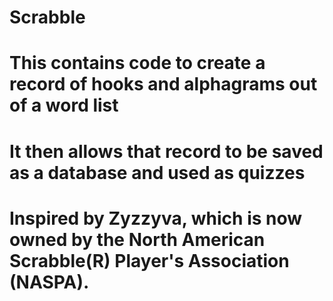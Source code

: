 # Scrabble
#
# This contains code to create a record of hooks and alphagrams out of a word list
# It then allows that record to be saved as a database and used as quizzes
# Inspired by Zyzzyva, which is now owned by the North American Scrabble(R) Player's Association (NASPA).

